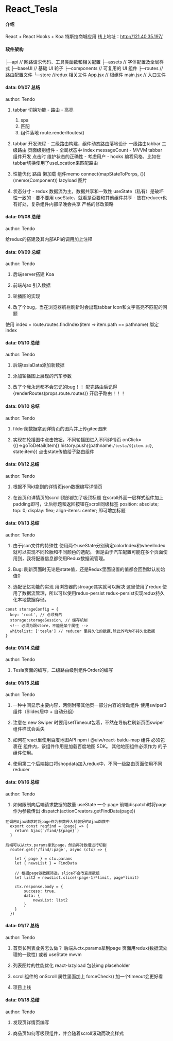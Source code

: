 # React_Tesla

#### 介绍
React + React Hooks + Koa  特斯拉商城应用
线上地址：http://121.40.35.197/

#### 软件架构
├─api                   // 网路请求代码、工具类函数和相关配置
├─assets                // 字体配置及全局样式
├─baseUI                // 基础 UI 轮子
├─components            // 可复用的 UI 组件
├─routes                // 路由配置文件
└─store                 //redux 相关文件
  App.jsx                // 根组件
  main.jsx              // 入口文件


#### data: 01/07 总结
  author: Tendo

  1. tabbar 切换功能
    - 路由
    - 高亮
      1. spa
      2. 匹配
      3. 组件落地
        route.renderRoutes()

  2. tabbar 开发流程
    - 二级路由构建，组件动态路由落地设计
        一级路由tabbar 二级路由 页面级别组件
    -  全局状态中 index messageCount
    -  MVVM tabbar 组件开发 点击时 维护状态的正确性
    -  考虑用户
    -  hooks 编程风格，比如在tabbar切换使用了useLocation来匹配路由

  3. 性能优化
    路由 懒加载
    组件memo
    connect(mapStateToPorps, {})(memo(Component))
    lazyload 图片

  4. 状态分寸
    - redux 数据流为主，数据共享和一致性
        useState（私有）是破坏性一致的
    - 要不要用 useState，就看是否要和其他组件共享
    - 放在reducer也有好处，复杂组件内部早晚会共享
      严格的修改策略
 

#### data: 01/08 总结
  author: Tendo

  给redux的搭建及其内部API的调用加上注释


#### data: 01/09 总结
  author: Tendo

  1. 后端server搭建 Koa

  2. 前端Ajax 引入数据
  
  3. 轮播图的实现

  4. 改了个bug，当在浏览器航栏刷新时会出现tabbar Icon和文字高亮不匹配的问题
  
  使用 index = route.routes.findIndex(item => item.path == pathname) 绑定index


#### data: 01/10 总结
  author: Tendo

  1. 后端teslaData添加新数据

  2. 添加轮播图上展现的汽车参数

  3. 改了个我永远都不会忘记的bug！！
    配完路由后记得 {renderRoutes(props.route.routes)} 开启子路由！！！


#### data: 01/10 总结
  author: Tendo

  1. filder爬数据拿到详情页的图片并上传gitee图床

  2. 实现在轮播图中点击按钮，不同轮播图进入不同详情页 
    onClick={()=>goToDetail(item)}
    history.push({pathname:`/tesla/${item.id}`, state:item})
    点击state传值给子路由组件


#### data: 01/12 总结
  author: Tendo

  1. 根据不同id拿到的详情页json数据编写详情页

  2. 在首页和详情页的scroll顶部都加了吸顶标题
    在scroll外面一层样式组件加上padding即可，让后标题和返回按钮在scroll同级标签
      position: absolute;
      top: 0;
      display: flex;
      align-items: center;
      即可增加标题


#### data: 01/13 总结
  author: Tendo

  1. 由于json文件的特殊性
    使用两个useState分别确定colorIndex和wheelIndex就可以实现不同轮胎和不同颜色的选配。
    但是由于汽车配置可能在多个页面使用到，我将配置信息都使用Redux数据流管理。

  2. Bug: 刷新页面时无论是state值，还是Redux里面设置的值都会回到默认初始值0

  3. 选配记忆功能的实现
    用浏览器的stroage其实就可以解决
    这里使用了redux 使用了数据流管理，所以可以使用redux-persist
    redux-persist实现redux持久化本地数据存储。

    const storageConfig = {
      key: 'root', // 必须有的
      storage:storageSession, // 缓存机制
      <!-- 必须为跟store，不能是某个属性 -->
      whitelist: ['tesla'] // reducer 里持久化的数据,除此外均为不持久化数据
    }


#### data: 01/14 总结
  author: Tendo

  1. Tesla页面的编写，二级路由级别组件Order的编写


#### data: 01/15 总结
  author: Tendo

  1. 一种中间显示主要内容，两侧附带其他页一部分内容的滑动组件
    使用swiper3组件（Slides居中 + 自动分组）

  2. 注意在 new Swiper 时要用setTimeout包着，不然在导航栏刷新页面swiper组件样式会丢失

  3. 如何在react里使用百度地图API
    npm i @uiw/react-baidu-map
    组件 <Map> 必须包裹在 <APILoader> 组件内，该组件作用是加载百度地图 SDK。
    其他地图组件必须作为 <Map> 的子组件使用。

  4. 使用第二个后端接口将shopdata加入redux中，不同一级路由页面使用不同reducer


#### data: 01/16 总结
  author: Tendo

  1. 如何限制向后端请求数据的数量
    useState 一个 page
    前端dispatch时将page作为参数传出
      dispatch(actionCreators.getFindData(page))

    在调用Ajax请求时将page作为参数传入封装好的Ajax函数中
      export const reqfind = (page) => {
        return Ajax(`/find/${page}`)
      } 

    后端可以从ctx.params拿到page，然后再对数组进行切割
      router.get('/find/:page', async (ctx) => {

        let { page } = ctx.params
        let { newsList } = FindData

        // 根据page做数据筛选，slice不会改变原数组
        let list2 = newsList.slice((page-1)*limit, page*limit)
        
        ctx.response.body = {
            success: true,
            data: {
                newsList: list2
            }
        }
      })


#### data: 01/17 总结
  author: Tendo

  1. 首页长列表业务怎么做？
    后端从ctx.params拿到page
    页面用redux(数据流处理的一致性) 或者 useState mvvm

  2. 列表图片的性能优化
    react-lazyload
    包装img placeholder

  3. scroll组件的 onScroll 属性里面加上 forceCheck()
    加一个timeout会更好看

  4. 项目上线


#### data: 01/18 总结
  author: Tendo

  1. 发现页详情页编写

  2. 商品页如何写吸顶组件，并会随着scroll滚动而改变样式
